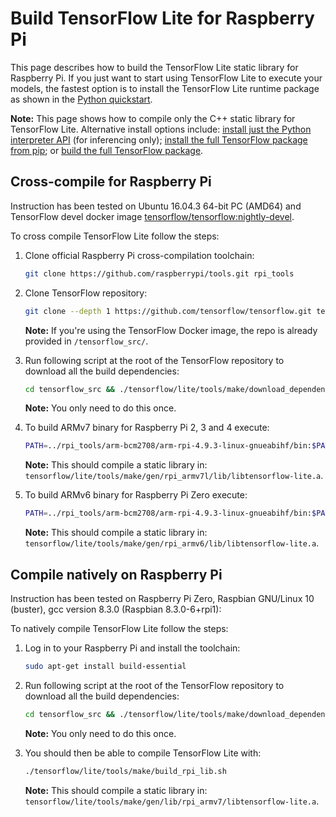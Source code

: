 # Build TensorFlow Lite for Raspberry Pi

This page describes how to build the TensorFlow Lite static library for
Raspberry Pi. If you just want to start using TensorFlow Lite to execute your
models, the fastest option is to install the TensorFlow Lite runtime package as
shown in the [Python quickstart](python.md).

**Note:** This page shows how to compile only the C++ static library for
TensorFlow Lite. Alternative install options include: [install just the Python
interpreter API](python.md) (for inferencing only); [install the full
TensorFlow package from pip](https://www.tensorflow.org/install/pip);
or [build the full TensorFlow package](
https://www.tensorflow.org/install/source_rpi).

## Cross-compile for Raspberry Pi

Instruction has been tested on Ubuntu 16.04.3 64-bit PC (AMD64) and TensorFlow devel
docker image
[tensorflow/tensorflow:nightly-devel](https://hub.docker.com/r/tensorflow/tensorflow/tags/).

To cross compile TensorFlow Lite follow the steps:

1. Clone official Raspberry Pi cross-compilation toolchain:

    ```bash
    git clone https://github.com/raspberrypi/tools.git rpi_tools
    ```

2. Clone TensorFlow repository:

    ```bash
    git clone --depth 1 https://github.com/tensorflow/tensorflow.git tensorflow_src

    ```

    **Note:** If you're using the TensorFlow Docker image, the repo is already provided in `/tensorflow_src/`.

3. Run following script at the root of the TensorFlow repository to download all the
build dependencies:

    ```bash
    cd tensorflow_src && ./tensorflow/lite/tools/make/download_dependencies.sh
    ```

    **Note:** You only need to do this once.

4. To build ARMv7 binary for Raspberry Pi 2, 3 and 4 execute:

    ```bash
    PATH=../rpi_tools/arm-bcm2708/arm-rpi-4.9.3-linux-gnueabihf/bin:$PATH ./tensorflow/lite/tools/make/build_rpi_lib.sh
    ```

    **Note:** This should compile a static library in:
    `tensorflow/lite/tools/make/gen/rpi_armv7l/lib/libtensorflow-lite.a`.

5. To build ARMv6 binary for Raspberry Pi Zero execute:

    ```bash
    PATH=../rpi_tools/arm-bcm2708/arm-rpi-4.9.3-linux-gnueabihf/bin:$PATH ./tensorflow/lite/tools/make/build_rpi_lib.sh TARGET_ARCH=armv6
    ```

    **Note:** This should compile a static library in:
    `tensorflow/lite/tools/make/gen/rpi_armv6/lib/libtensorflow-lite.a`.

## Compile natively on Raspberry Pi

Instruction has been tested on Raspberry Pi Zero, Raspbian GNU/Linux 10 (buster), gcc version 8.3.0 (Raspbian 8.3.0-6+rpi1):

To natively compile TensorFlow Lite follow the steps:

1. Log in to your Raspberry Pi and install the toolchain:

    ```bash
    sudo apt-get install build-essential
    ```

2. Run following script at the root of the TensorFlow repository to download all the
build dependencies:

    ```bash
    cd tensorflow_src && ./tensorflow/lite/tools/make/download_dependencies.sh
    ```

    **Note:** You only need to do this once.

3. You should then be able to compile TensorFlow Lite with:

    ```bash
    ./tensorflow/lite/tools/make/build_rpi_lib.sh
    ```

    **Note:** This should compile a static library in:
    `tensorflow/lite/tools/make/gen/lib/rpi_armv7/libtensorflow-lite.a`.
